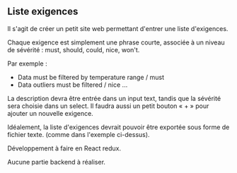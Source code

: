 ## Liste exigences

Il s'agit de créer un petit site web permettant d'entrer une liste d'exigences.

Chaque exigence est simplement une phrase courte, 
associée à un niveau de sévérité : must, should, could, nice, won't.
 
Par exemple :
 
* Data must be filtered by temperature range / must
* Data outliers must be filtered / nice
...
 
La description devra être entrée dans un input text, 
tandis que la sévérité sera choisie dans un select. 
Il faudra aussi un petit bouton « + »  pour ajouter un nouvelle exigence.
 
Idéalement, la liste d'exigences devrait pouvoir être exportée 
sous forme de fichier texte. (comme dans l'exemple ci-dessus).


Développement à faire en React redux.

Aucune partie backend à réaliser.
